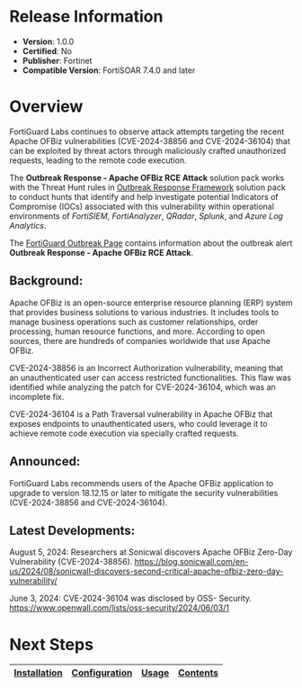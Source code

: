 # Release Information 

- **Version**: 1.0.0 
- **Certified**: No 
- **Publisher**: Fortinet 
- **Compatible Version**: FortiSOAR 7.4.0 and later 

# Overview 

FortiGuard Labs continues to observe attack attempts targeting the recent Apache OFBiz vulnerabilities (CVE-2024-38856 and CVE-2024-36104) that can be exploited by threat actors through maliciously crafted unauthorized requests, leading to the remote code execution. 

 The **Outbreak Response - Apache OFBiz RCE Attack** solution pack works with the Threat Hunt rules in [Outbreak Response Framework](https://github.com/fortinet-fortisoar/solution-pack-outbreak-response-framework/blob/release/1.1.0/README.md#threat-hunt-rules) solution pack to conduct hunts that identify and help investigate potential Indicators of Compromise (IOCs) associated with this vulnerability within operational environments of *FortiSIEM*, *FortiAnalyzer*, *QRadar*, *Splunk*, and *Azure Log Analytics*.

 The [FortiGuard Outbreak Page](https://www.fortiguard.com/outbreak-alert/apache-ofbiz-rce) contains information about the outbreak alert **Outbreak Response - Apache OFBiz RCE Attack**. 

## Background: 

Apache OFBiz is an open-source enterprise resource planning (ERP) system that provides business solutions to various industries. It includes tools to manage business operations such as customer relationships, order processing, human resource functions, and more. According to open sources, there are hundreds of companies worldwide that use Apache OFBiz. 

CVE-2024-38856 is an Incorrect Authorization vulnerability, meaning that an unauthenticated user can access restricted functionalities. This flaw was identified while analyzing the patch for CVE-2024-36104, which was an incomplete fix.

CVE-2024-36104 is a Path Traversal vulnerability in Apache OFBiz that exposes endpoints to unauthenticated users, who could leverage it to achieve remote code execution via specially crafted requests. 

## Announced: 

FortiGuard Labs recommends users of the Apache OFBiz application to upgrade to version 18.12.15 or later to mitigate the security vulnerabilities (CVE-2024-38856 and CVE-2024-36104).   

## Latest Developments: 

August 5, 2024: Researchers at Sonicwal discovers Apache OFBiz Zero-Day Vulnerability (CVE-2024-38856).
https://blog.sonicwall.com/en-us/2024/08/sonicwall-discovers-second-critical-apache-ofbiz-zero-day-vulnerability/

June 3, 2024: CVE-2024-36104 was disclosed by OSS- Security. 
https://www.openwall.com/lists/oss-security/2024/06/03/1 

# Next Steps
 | [Installation](./docs/setup.md#installation) | [Configuration](./docs/setup.md#configuration) | [Usage](./docs/usage.md) | [Contents](./docs/contents.md) | 
 |--------------------------------------------|----------------------------------------------|------------------------|------------------------------|